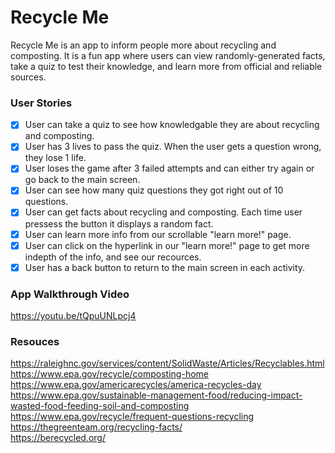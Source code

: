 # Recycle Me

Recycle Me is an app to inform people more about recycling and composting. It is a fun app where users can view randomly-generated facts, take a quiz to test their knowledge, and learn more from official and reliable sources. 

### User Stories
- [x]  User can take a quiz to see how knowledgable they are about recycling and composting. 
- [x]  User has 3 lives to pass the quiz. When the user gets a question wrong, they lose 1 life.
- [x]  User loses the game after 3 failed attempts and can either try again or go back to the main screen.
- [x]  User can see how many quiz questions they got right out of 10 questions. 
- [x]  User can get facts about recycling and composting. Each time user pressess the button it displays a random fact. 
- [x]  User can learn more info from our scrollable "learn more!" page. 
- [x]  User can click on the hyperlink in our "learn more!" page to get more indepth of the info, and see our recources. 
- [x]  User has a back button to return to the main screen in each activity.

### App Walkthrough Video

https://youtu.be/tQpuUNLpcj4

### Resouces
https://raleighnc.gov/services/content/SolidWaste/Articles/Recyclables.html  
https://www.epa.gov/recycle/composting-home  
https://www.epa.gov/americarecycles/america-recycles-day  
https://www.epa.gov/sustainable-management-food/reducing-impact-wasted-food-feeding-soil-and-composting 
https://www.epa.gov/recycle/frequent-questions-recycling  
https://thegreenteam.org/recycling-facts/  
https://berecycled.org/  
